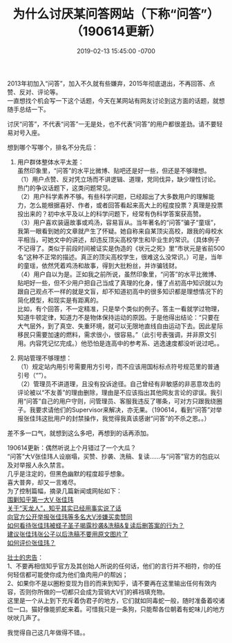 ﻿---
layout: post
title:  "为什么讨厌某问答网站（下称“问答”）（190614更新）"
date:   2019-02-13 15:45:00 -0700
categories: reviews
---
2013年初加入“问答”，加入不久就有些嫌弃，2015年彻底退出，不再回答、点赞、反对、评论等。  
一直想找个机会写一下这个话题，今天在某网站有网友讨论到这方面的话题，就想随手总结一下。  
  
讨厌“问答”，不代表“问答”一无是处，也不代表“问答”的用户都很差劲。请不要轻易对号入座。  
  
想到哪个写哪个，排名不分先后：  
1. 用户群体整体水平太差：  
虽然印象里，“问答”的水平比微博、贴吧还是好一些，但还是不够理想。  
（1）用户点赞、反对凭立场而不讲逻辑、道理，党同伐异，缺少理性讨论。热门的争议话题下，这类问题常见。  
（2）用户科学素养不够。有些科学问题，已经超出了大多数用户的理解能力，怎么能根据喜好、作者，或者回答看起来高大上的程度投票？真理是投票投出来的？初中水平及以上的科学问题下，经常有伪科学答案获高赞。  
（3）用户喜欢装逼故事或鸡汤，容易盲从。当年著名的“问答”骗子“童瑶”，我第一眼看到她的文章就产生了怀疑。她自称来自某顶尖高校，跟我的母校水平相当，可她文中的讲述，却违反顶尖高校学生和毕业生的常识。（具体例子不记得了。类似于前段时间被证实是伪造的《状元之死》里“市状元是省前500名”这种不正常的描述。真正的顶尖高校学生，很难这么没常识。）可是，当年的童瑶，依然凭着鸡汤和故事，得到大批粉丝，并诈骗钱财。  
（4）用户自以为是。正如我之前所说，虽然印象里，“问答”的水平比微博、贴吧好一些，但不少用户把自己当成了真理的化身，懂了点初高中知识就以为跟自己观点不一样的就是文盲，却不知道初高中的很多知识都是理想情况下的简化模型，和现实是有距离的。  
比如，有个回答，不一定精准，只是举个类似的例子。答主一看就学过物理，知道牛顿定律，知道力不是物体保持运动的原因。于是他得出结论：“只要在大气层外，到了真空、失重环境，就可以无限地直线自由运动下去。因此星际移民只需要加速的燃料，需求很小，很容易。”（此引号表强调，并非原文引用。内容凭记忆完成。）他恐怕是连高中的参考系、逃逸速度都没听说过吧。。  
  
2. 网站管理不够理想：  
（1）规定站内用引号需要用方引号，而不应该用国标标点符号规范里的普通引号（“”）。  
（2）管理员不讲道理，且没有投诉途径。自己曾经有非敏感的非恶意攻击的评论被以“不友善”的理由删除，理由是不应该指出其他网友言论的谬误。我引用“问答”自己的用户守则，问管理员、客服我违反了哪条，可对方只跟我绕圈子。我要求请他们的Supervisor来解决，亦无果。（190614，看到“问答”对举报张佳玮这批用户的封禁操作，我觉得我真该感谢“问答”的不杀之恩。。）  
  
差不多一口气，就想到这么多吧，再想到的话再添加。
  
190614更新：偶然听说上个月错过了一个大瓜？  
“问答”大V张佳玮人设崩塌，买赞、抄袭、洗稿、复读……与“问答”官方的包庇以及对举报人永久禁言。  
几乎是注定的，但黑色幽默的程度超乎想象。  
喜大普奔，却又一言难尽。  
为了控制篇幅，摘录几篇新闻或网帖如下：  
[围剿知乎第一大V 张佳玮](https://t.cj.sina.com.cn/articles/view/2001365865/774a6b6901900gfud?sudaref=www.google.com&display=0&retcode=0 "围剿知乎第一大V 张佳玮")  
[关于“天龙人”，知乎其实已经用事实说了话](https://3g.163.com/dy/article/EFQFVPIO0511BE1V.html "关于“天龙人”，知乎其实已经用事实说了话")  
[向官方公开举报张佳玮等多名大V涉嫌买卖赞同](https://zhuanlan.zhihu.com/p/33221876 "向官方公开举报张佳玮等多名大V涉嫌买卖赞同")  
[如何看待张佳玮被蛏子圣子揭露抄袭&洗稿&复读后删答案的行为？](https://www.zhihu.com/question/323388650 "如何看待张佳玮被蛏子圣子揭露抄袭&洗稿&复读后删答案的行为？")  
[建议张佳玮张公子以后洗稿不要用原文图片了](https://zhuanlan.zhihu.com/p/64961459 "建议张佳玮张公子以后洗稿不要用原文图片了")  
[如何评价张佳玮？](https://www.zhihu.com/question/21978525/answer/649754374 "如何评价张佳玮？")  
  
[壮士的忠告](https://www.zhihu.com/question/268719839/answer/341027238 "如何评价云舞空城的“313内容隐藏”事件及网站方面的回应？ - 蛏子圣子的回答")：  
1、不要再相信知乎官方及其创始人所说的任何话，他们的言行并不相符，你的任何轻信都可能使你成为他们鱼肉用户的帮凶；  
2、如果你不是以圈粉变现为目的而来到知乎，请不要再在这里输出任何有效内容，否则你所做的一切都只会成为营销大V们的裤裆填充物。  
这里是一个从上到下充斥着伪君子的地方，它们就如同毒蛇一般，随时准备着咬诸位一口。猫好像能抓蛇来着。可惜我只是一条狗，只能帮各位朝着有蛇味儿的地方吠吠几声了。  
  
我觉得自己这几年做得不错。。  